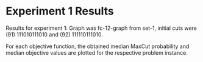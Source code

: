 # Experiment 1 Results

Results for experiment 1: Graph was fc-12-graph from set-1, initial cuts were (91) 111010111010 and (92) 111110111010.

For each objective function, the obtained median MaxCut probability and median objective values are plotted for the respective problem instance.